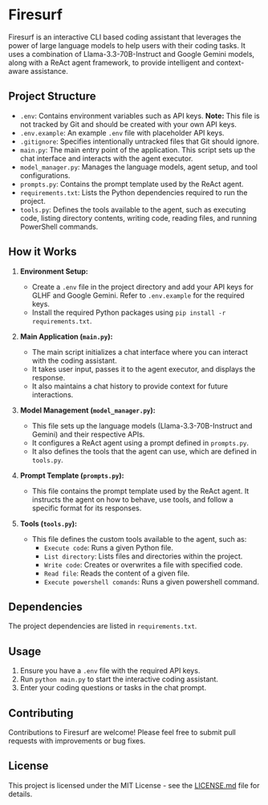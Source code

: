 # Firesurf

Firesurf is an interactive CLI based coding assistant that leverages the power of large language models to help users with their coding tasks. It uses a combination of Llama-3.3-70B-Instruct and Google Gemini models, along with a ReAct agent framework, to provide intelligent and context-aware assistance.

## Project Structure

- `.env`: Contains environment variables such as API keys. **Note:** This file is not tracked by Git and should be created with your own API keys.
- `.env.example`: An example `.env` file with placeholder API keys.
- `.gitignore`: Specifies intentionally untracked files that Git should ignore.
- `main.py`: The main entry point of the application. This script sets up the chat interface and interacts with the agent executor.
- `model_manager.py`: Manages the language models, agent setup, and tool configurations.
- `prompts.py`: Contains the prompt template used by the ReAct agent.
- `requirements.txt`: Lists the Python dependencies required to run the project.
- `tools.py`: Defines the tools available to the agent, such as executing code, listing directory contents, writing code, reading files, and running PowerShell commands.

## How it Works

1. **Environment Setup:**
   - Create a `.env` file in the project directory and add your API keys for GLHF and Google Gemini. Refer to `.env.example` for the required keys.
   - Install the required Python packages using `pip install -r requirements.txt`.

2. **Main Application (`main.py`):**
   - The main script initializes a chat interface where you can interact with the coding assistant.
   - It takes user input, passes it to the agent executor, and displays the response.
   - It also maintains a chat history to provide context for future interactions.

3. **Model Management (`model_manager.py`):**
   - This file sets up the language models (Llama-3.3-70B-Instruct and Gemini) and their respective APIs.
   - It configures a ReAct agent using a prompt defined in `prompts.py`.
   - It also defines the tools that the agent can use, which are defined in `tools.py`.

4. **Prompt Template (`prompts.py`):**
    - This file contains the prompt template used by the ReAct agent. It instructs the agent on how to behave, use tools, and follow a specific format for its responses.

5. **Tools (`tools.py`):**
   - This file defines the custom tools available to the agent, such as:
     - `Execute code`: Runs a given Python file.
     - `List directory`: Lists files and directories within the project.
     - `Write code`: Creates or overwrites a file with specified code.
     - `Read file`: Reads the content of a given file.
     - `Execute powershell comands`: Runs a given powershell command.

## Dependencies

The project dependencies are listed in `requirements.txt`.

## Usage

1. Ensure you have a `.env` file with the required API keys.
2. Run `python main.py` to start the interactive coding assistant.
3. Enter your coding questions or tasks in the chat prompt.

## Contributing

Contributions to Firesurf are welcome! Please feel free to submit pull requests with improvements or bug fixes.

## License

This project is licensed under the MIT License - see the [LICENSE.md](LICENSE.md) file for details.
